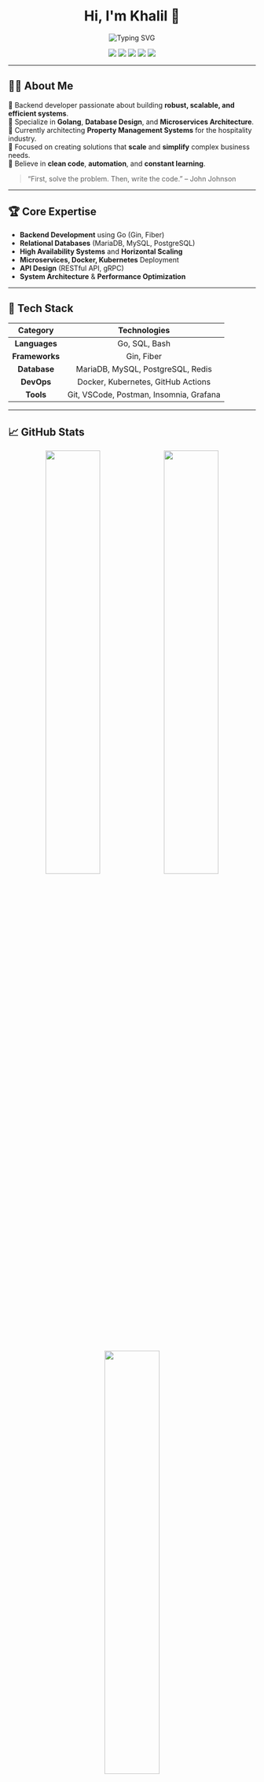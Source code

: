 <h1 align="center">Hi, I'm Khalil 👋</h1>

<p align="center">
  <img src="https://readme-typing-svg.demolab.com?font=Fira+Code&weight=500&size=24&pause=1000&center=true&width=435&lines=Backend+Developer;Database+Architect;Software+Engineer;Always+Learning+%26+Building+Solutions" alt="Typing SVG" />
</p>

<div align="center">
  <img src="https://img.shields.io/badge/Golang-00ADD8?style=for-the-badge&logo=go&logoColor=white" />
  <img src="https://img.shields.io/badge/MariaDB-003545?style=for-the-badge&logo=mariadb&logoColor=white" />
  <img src="https://img.shields.io/badge/Kubernetes-326CE5?style=for-the-badge&logo=kubernetes&logoColor=white" />
  <img src="https://img.shields.io/badge/Docker-2496ED?style=for-the-badge&logo=docker&logoColor=white" />
  <img src="https://img.shields.io/badge/Redis-DC382D?style=for-the-badge&logo=redis&logoColor=white" />
</div>

---

## 🧑‍💻 About Me

🔹 Backend developer passionate about building **robust, scalable, and efficient systems**.  
🔹 Specialize in **Golang**, **Database Design**, and **Microservices Architecture**.  
🔹 Currently architecting **Property Management Systems** for the hospitality industry.  
🔹 Focused on creating solutions that **scale** and **simplify** complex business needs.  
🔹 Believe in **clean code**, **automation**, and **constant learning**.

> “First, solve the problem. Then, write the code.” – John Johnson

---

## 🏆 Core Expertise

- **Backend Development** using Go (Gin, Fiber)
- **Relational Databases** (MariaDB, MySQL, PostgreSQL)
- **High Availability Systems** and **Horizontal Scaling**
- **Microservices, Docker, Kubernetes** Deployment
- **API Design** (RESTful API, gRPC)
- **System Architecture** & **Performance Optimization**

---

## 🚀 Tech Stack

| Category | Technologies |
|:--------:|:------------:|
| **Languages** | Go, SQL, Bash |
| **Frameworks** | Gin, Fiber |
| **Database** | MariaDB, MySQL, PostgreSQL, Redis |
| **DevOps** | Docker, Kubernetes, GitHub Actions |
| **Tools** | Git, VSCode, Postman, Insomnia, Grafana |

---

## 📈 GitHub Stats

<div align="center">
  <img src="https://github-readme-stats.vercel.app/api?username=retechno&show_icons=true&theme=radical&hide_border=true" width="47%" />
  <img src="https://github-readme-streak-stats.herokuapp.com/?user=retechno&theme=radical&hide_border=true" width="47%"/>
</div>

<div align="center">
  <img src="https://github-readme-stats.vercel.app/api/top-langs/?username=retechno&layout=compact&theme=radical&hide_border=true" width="47%" />
</div>

---

## 🛠️ Featured Projects

| Project | Description | Tech |
|:-------|:------------|:----|
| **PMS System** | End-to-end solution for hotel management with multi-database architecture | Go, MariaDB, Kubernetes |
| **Auto Database Creator** | Automation tool for creating and assigning new database instances dynamically | Go, SQL |
| **Distributed Inventory Manager** | Scalable inventory system designed for multi-location synchronization | Go, Redis, gRPC |

---

## 📫 Let's Connect

<div align="center">
  <a href="mailto:khalil.mn3@gmail.com">
    <img src="https://img.shields.io/badge/Email-Contact%20Me-red?style=for-the-badge&logo=gmail&logoColor=white" />
  </a>
  <a href="https://linkedin.com/in/muhammad-khaer-36123012b">
    <img src="https://img.shields.io/badge/LinkedIn-Connect-blue?style=for-the-badge&logo=linkedin&logoColor=white" />
  </a>
<!--   <a href="https://yourwebsite.com">
    <img src="https://img.shields.io/badge/Website-Visit-brightgreen?style=for-the-badge&logo=google-chrome&logoColor=white" />
  </a> -->
</div>

---

<p align="center">
  <i>“Code is like humor. When you have to explain it, it’s bad.” – Cory House</i>  
</p>

---
